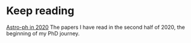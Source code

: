 # Keep reading

[Astro-ph in 2020](./astroph2020.md) The papers I have read in the second half of 2020, the beginning of my PhD journey.
